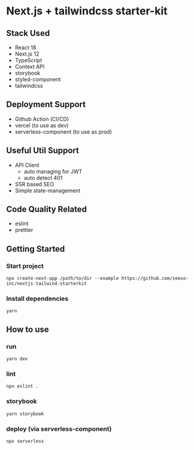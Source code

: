 # Next.js + tailwindcss starter-kit

## Stack Used
- React 18
- Next.js 12
- TypeScript
- Context API
- storybook
- styled-component
- tailwindcss

## Deployment Support
- Github Action (CI/CD)
- vercel (to use as dev)
- serverless-component (to use as prod)

## Useful Util Support
- API Client
  - auto managing for JWT
  - auto detect 401
- SSR based SEO
- Simple state-management

## Code Quality Related
- eslint
- prettier

## Getting Started
### Start project

```
npx create-next-app /path/to/dir --example https://github.com/seeso-inc/nextjs-tailwind-starterkit
```

### Install dependencies

```
yarn
```

## How to use
### run

```
yarn dev
```

### lint

```
npx eslint .
```

### storybook

```
yarn storybook
```

### deploy (via serverless-component)

```
npx serverless
```
